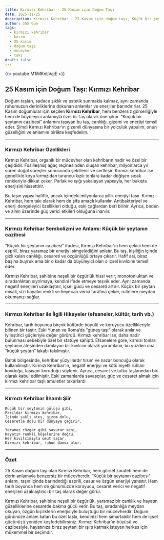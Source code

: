 ```yaml
---
title: Kırmızı Kehribar - 25 Kasım için Doğum Taşı
date: 2025-11-25
description: Kırmızı Kehribar - 25 Kasım için doğum taşı, Küçük bir şeytanın cazibesi sembolü. Bu özel taşın derin anlamını öğrenin.
author: 365 Gün
tags:
  - kırmızı kehribar
  - kasım
  - 25 kasım
  - doğum taşı
  - mücevher
  - takı
draft: false
---
```


{{< youtube M1iMKnLVajE >}}

## 25 Kasım için Doğum Taşı: Kırmızı Kehribar

Doğum taşları, sadece şıklık ve estetik sunmakla kalmaz, aynı zamanda ruhumuzun derinliklerine dokunan anlamlar ve enerjiler barındırırlar. 25 Kasım doğumlular için seçilen **Kırmızı Kehribar**, hem benzersiz görselliğiyle hem de büyüleyici anlamıyla özel bir taş olarak öne çıkar. “Küçük bir şeytanın cazibesi” anlamını taşıyan bu taş, canlılığı, gizemi ve enerjiyi temsil eder. Şimdi Kırmızı Kehribar’ın gizemli dünyasına bir yolculuk yapalım, onun güzelliğini ve anlamını birlikte keşfedelim.

---

### Kırmızı Kehribar Özellikleri

Kırmızı Kehribar, organik bir mücevher olan kehribarın nadir ve özel bir çeşididir. Fosilleşmiş ağaç reçinesinden oluşan kehribar, milyonlarca yıl süren doğal süreçler sonucunda şekillenir ve sertleşir. Kırmızı kehribar ise genellikle koyu kırmızıdan turuncu-kızılı tonlara kadar değişen sıcak renkleriyle dikkat çeker. Parlak ve ışığı yakalayan yapısıyla, her bakışta enerjisini hissettirir.

Bu taşın yapısı hafiftir, ancak içindeki milyonlarca yıllık enerjiyi taşır. Kırmızı Kehribar, hem takı olarak hem de şifa amaçlı kullanılır. Antibakteriyel ve enerji dengeleyici özellikleri olduğu, eski çağlardan beri bilinir. Ayrıca, beden ve zihin üzerinde güç verici etkileri olduğuna inanılır.

---

### Kırmızı Kehribar Sembolizmi ve Anlamı: Küçük bir şeytanın cazibesi

“Küçük bir şeytanın cazibesi” ifadesi, Kırmızı Kehribar’ın hem çekici hem de esprili, biraz yaramaz bir enerjiyi simgelediğini anlatır. Bu taş, kişiliğin içinde gizli kalan canlılığı, cesareti ve özgünlüğü ortaya çıkarır. Hafif asi, biraz başına buyruk ama bir o kadar da büyüleyici olan o içsel kıvılcımı temsil eder.

Kırmızı Kehribar, sahibine neşeli bir özgürlük hissi verir; monotonluktan ve sıradanlıktan sıyrılmaya, kendini ifade etmeye teşvik eder. Aynı zamanda negatif enerjileri uzaklaştırır, içsel gücü ve cesareti artırır. Küçük bir şeytan misali, sizi hayatın renkli ve heyecan verici tarafına çeker, rutinlere meydan okumanızı sağlar.

---

### Kırmızı Kehribar ile İlgili Hikayeler (efsaneler, kültür, tarih vb.)

Kehribar, tarih boyunca birçok kültürde büyülü ve koruyucu özellikleriyle bilinen bir taştır. Eski Yunan ve Roma’da “güneş taşı” olarak anılır ve iyileştirici güçleriyle değer görürdü. Kırmızı kehribar ise, daha nadir bulunması sebebiyle özel bir statüye sahipti. Efsanelere göre, kırmızı tonları şeytanın ateşinden damlayan bir kıvılcım olarak yorumlanır, bu yüzden ona “küçük şeytan” lakabı takılmıştır.

Baltık bölgesinde, kehribar yüzyıllardır tılsım ve nazar boncuğu olarak kullanılmıştır. Kırmızı Kehribar’ın, negatif enerjiyi ve kötü niyetli ruhları kovduğu, taşıyanı koruduğu söylenir. Ayrıca, cesaret ve tutku taşlarından biri olarak kabul edilmiştir. Eski zamanlarda savaşçılar, güç ve cesaret almak için kırmızı kehribar taşlı amuletler takarlardı.

---

### Kırmızı Kehribar İlhamlı Şiir

```
Küçük bir şeytanın gülüşü gibi,
Parıldar kırmızı kehribar,
İçinde saklı ateş, gizem dolu,
Cesaretle dolu bir dünyaya çağırır.

Yaramaz rüzgar gibi savurur seni,
Hayatın renkli köşelerine doğru,
Her kıvılcımıyla umut saçar,
Kırmızı kehribar, ruhun dansı olur.
```

---

### Özet

25 Kasım doğum taşı olan Kırmızı Kehribar, hem görsel zarafeti hem de derin anlamıyla benzersiz bir mücevherdir. “Küçük bir şeytanın cazibesi” anlamı, taşın içinde barındırdığı esprili, cesur ve özgün enerjiyi yansıtır. Hem tarih boyunca hem de günümüzde koruyucu, cesaret verici ve negatif enerjileri uzaklaştırıcı bir taş olarak değer görür.

Kırmızı Kehribar, sahibine neşeli bir özgürlük, yaramaz bir canlılık ve hayatın güzelliklerine cesaretle bakma gücü verir. Bu taş, sıradanlığa meydan okuyan, özgün kişiliklerin enerjisiyle buluştuğu bir mücevherdir. Doğum gününüze anlam katan bu özel taşla, kendinizi hem şımartabilir hem de içsel gücünüzü yeniden keşfedebilirsiniz. Kırmızı Kehribar’ın büyüsü ve cazibesiyle, hayatınıza biraz şeytani bir ışıltı katmak isteyen herkes için mükemmel bir seçimdir.